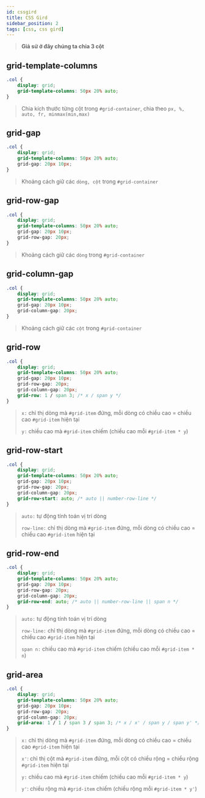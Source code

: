 ```yaml
---
id: cssgird
title: CSS Gird
sidebar_position: 2
tags: [css, css gird]
---
```


> **Giả sử ở đây chúng ta chia 3 cột**

## grid-template-columns

```css
.col {
    display: grid;
    grid-template-columns: 50px 20% auto;
}
```

> Chia kích thước từng cột trong `#grid-container`, chia theo `px, %, auto, fr, minmax(min,max)`

## grid-gap

```css
.col {
    display: grid;
    grid-template-columns: 50px 20% auto;
    grid-gap: 20px 10px;
}
```

> Khoảng cách giữ các `dòng, cột` trong `#grid-container`

## grid-row-gap

```css
.col {
    display: grid;
    grid-template-columns: 50px 20% auto;
    grid-gap: 20px 10px;
    grid-row-gap: 20px;
}
```

> Khoảng cách giữ các `dòng` trong `#grid-container`

## grid-column-gap

```css
.col {
    display: grid;
    grid-template-columns: 50px 20% auto;
    grid-gap: 20px 10px;
    grid-column-gap: 20px;
}
```

> Khoảng cách giữ các `cột` trong `#grid-container`

## grid-row

```css
.col {
    display: grid;
    grid-template-columns: 50px 20% auto;
    grid-gap: 20px 10px;
    grid-row-gap: 20px;
    grid-column-gap: 20px;
    grid-row: 1 / span 3; /* x / span y */
}
```

> `x:` chỉ thị dòng mà `#grid-item` đứng, mỗi dòng có chiều cao = chiều cao `#grid-item` hiện tại
>
> `y:` chiều cao mà `#grid-item` chiếm (chiều cao mỗi `#grid-item * y`)

## grid-row-start

```css
.col {
    display: grid;
    grid-template-columns: 50px 20% auto;
    grid-gap: 20px 10px;
    grid-row-gap: 20px;
    grid-column-gap: 20px;
    grid-row-start: auto; /* auto || number-row-line */
}
```

> `auto:` tự động tính toán vị trí dòng
>
> `row-line:` chỉ thị dòng mà `#grid-item` đứng, mỗi dòng có chiều cao = chiều cao `#grid-item` hiện tại

## grid-row-end

```css
.col {
    display: grid;
    grid-template-columns: 50px 20% auto;
    grid-gap: 20px 10px;
    grid-row-gap: 20px;
    grid-column-gap: 20px;
    grid-row-end: auto; /* auto || number-row-line || span n */
}
```

> `auto:` tự động tính toán vị trí dòng
>
> `row-line:` chỉ thị dòng mà `#grid-item` đứng, mỗi dòng có chiều cao = chiều cao `#grid-item` hiện tại
>
> `span n:` chiều cao mà `#grid-item` chiếm (chiều cao mỗi `#grid-item * n`)

## grid-area

```css
.col {
    display: grid;
    grid-template-columns: 50px 20% auto;
    grid-gap: 20px 10px;
    grid-row-gap: 20px;
    grid-column-gap: 20px;
    grid-area: 1 / 1 / span 3 / span 3; /* x / x' / span y / span y' */
}
```

> `x:` chỉ thị dòng mà `#grid-item` đứng, mỗi dòng có chiều cao = chiều cao `#grid-item` hiện tại
>
> `x'`: chỉ thị cột mà `#grid-item` đứng, mỗi cột có chiều rộng = chiều rộng `#grid-item` hiện tại
>
> `y:` chiều cao mà `#grid-item` chiếm (chiều cao mỗi `#grid-item * y`)
>
> `y'`: chiều rộng mà `#grid-item` chiếm (chiều rộng mỗi `#grid-item * y'`)
